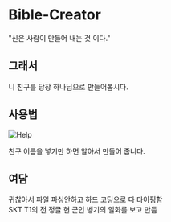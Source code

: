 # Bible-Creator
"신은 사람이 만들어 내는 것 이다."

## 그래서
니 친구를 당장 하나님으로 만들어봅시다.

## 사용법
![Help](https://user-images.githubusercontent.com/40396162/64912920-5e9af280-d771-11e9-8d58-f5cda595156f.PNG)

친구 이름을 넣기만 하면 알아서 만들어 줍니다.

## 여담
귀찮아서 파일 파싱안하고 하드 코딩으로 다 타이핑함 <br>
SKT T1의 전 정글 현 군인 벵기의 일화를 보고 만듬
